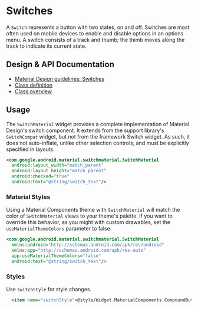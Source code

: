 <!--docs:
title: "Switches"
layout: detail
section: components
excerpt: "Switches are toggleable buttons with two states: on and off (selected and unselected)."
iconId: switch
path: /catalog/switch/
-->

# Switches

A `Switch` represents a button with two states, on and off. Switches are most
often used on mobile devices to enable and disable options in an options menu. A
switch consists of a track and thumb; the thimb moves along the track to
indicate its current state.

## Design & API Documentation

-   [Material Design guidelines: Switches](https://material.io/go/design-switches)
    <!--{: .icon-list-item.icon-list-item--spec }-->
-   [Class definition](https://github.com/material-components/material-components-android/tree/master/lib/java/com/google/android/material/switch/SwitchMaterial.java)
    <!--{: .icon-list-item.icon-list-item--link }-->
-   [Class overview](https://developer.android.com/reference/android/support/v7/widget/SwitchCompat)
    <!--{: .icon-list-item.icon-list-item--link }--> <!--{: .icon-list }-->

## Usage

The `SwitchMaterial` widget provides a complete implementation of Material
Design's switch component. It extends from the support library's `SwitchCompat`
widget, but not from the framework Switch widget. As such, it does not
auto-inflate, unlike other selection controls, and must be explicitly specified
in layouts.

```xml
<com.google.android.material.switchmaterial.SwitchMaterial
  android:layout_width="match_parent"
  android:layout_height="match_parent"
  android:checked="true"
  android:text="@string/switch_text"/>
```

### Material Styles

Using a Material Components theme with `SwitchMaterial` will match the color of
`SwitchMaterial` views to your theme's palette. If you want to override this
behavior, as you might with custom drawables, set the `useMaterialThemeColors`
parameter to false.

```xml
<com.google.android.material.switchmaterial.SwitchMaterial
  xmlns:android="http://schemas.android.com/apk/res/android"
  xmlns:app="http://schemas.android.com/apk/res-auto"
  app:useMaterialThemeColors="false"
  android:text="@string/switch_text"/>
```

### Styles

Use `switchStyle` for style changes.

```xml
  <item name="switchStyle">@style/Widget.MaterialComponents.CompoundButton.Switch</item>
```
